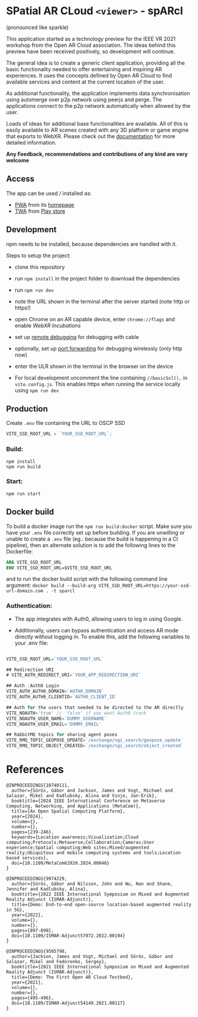 # SPatial AR CLoud `<viewer>` - spARcl

(pronounced like sparkle)

This application started as a technology preview for the IEEE VR 2021 workshop from the Open AR Cloud association. The ideas behind this preview have been received positively, so development will continue.

The general idea is to create a generic client application, providing all the basic functionality needed to offer entertaining and inspiring AR experiences. It uses the concepts defined by Open AR Cloud to find available services and content at the current location of the user.

As additional functionality, the application implements data synchronisation using automerge over p2p network using peerjs and perge. The applications connect to the p2p network automatically when allowed by the user.

Loads of ideas for additional base functionalities are available. All of this is easily available to AR scenes created with any 3D platform or game engine that exports to WebXR. Please check out the [documentation](https://openarcloud.github.io/sparcl/) for more detailed information.

**Any Feedback, recommendations and contributions of any kind are very welcome**

## Access

The app can be used / installed as:

- [PWA](https://web.dev/progressive-web-apps/) from its [homepage](https://sparcl.app/)
- [TWA](https://developer.chrome.com/docs/android/trusted-web-activity/overview/) from [Play store](https://play.google.com/store/apps/details?id=app.sparcl.twa)

## Development

npm needs to be installed, because dependencies are handled with it.

Steps to setup the project:

- clone this repository
- run `npm install` in the project folder to download the dependencies
- run `npm run dev`
- note the URL shown in the terminal after the server started (note http or https!)
- open Chrome on an AR capable device, enter `chrome://flags` and enable _WebXR Incubations_

- set up [remote debugging](https://developer.chrome.com/docs/devtools/remote-debugging/) for debugging with cable
- optionally, set up [port forwarding](https://developer.chrome.com/docs/devtools/remote-debugging/local-server/) for debugging wirelessly (only http now)

- enter the ULR shown in the terminal in the browser on the device

- For local development uncomment the line containing `//basicSsl(),` in `vite.config.js`. This enables https when running the service locally using `npm run dev`

## Production

Create `.env` file containing the URL to OSCP SSD

```js
VITE_SSD_ROOT_URL = `YOUR_SSD_ROOT_URL`;
```

### Build:

```
npm install
npm run build
```

### Start:

```
npm run start
```

## Docker build

To build a docker image run the `npm run build:docker` script. Make sure you have your `.env` file correctly set up before building. If you are unwilling or unable to create a `.env` file (eg.: because the build is happening in a CI pipeline), then an alternate solution is to add the following lines to the Dockerfile:

```Dockerfile
ARG VITE_SSD_ROOT_URL
ENV VITE_SSD_ROOT_URL=$VITE_SSD_ROOT_URL
```

and to run the docker build script with the following command line argument: `docker build --build-arg VITE_SSD_ROOT_URL=https://your-ssd-url-domain.com . -t sparcl`

### Authentication:

- The app integrates with Auth0, allowing users to log in using Google.

- Additionally, users can bypass authentication and access AR mode directly without logging in. To enable this, add the following variables to your .env file:

```js

VITE_SSD_ROOT_URL=`YOUR_SSD_ROOT_URL`

## Redirection URI
# VITE_AUTH_REDIRECT_URI=`YOUR_APP_REDIRECTION_URI`

## Auth :Auth0 Login
VITE_AUTH_AUTH0_DOMAIN=`AUTH0_DOMAIN`
VITE_AUTH_AUTH0_CLIENTID=`AUTH0_CLIENT_ID`

## Auth for the users that needed to be directed to the AR directly
VITE_NOAUTH='true' // 'false' if you want Auth0 track
VITE_NOAUTH_USER_NAME=`DUMMY_USERNAME`
VITE_NOAUTH_USER_EMAIL='DUMMY_EMAIL'

## RabbitMQ topics for sharing agent poses
VITE_RMQ_TOPIC_GEOPOSE_UPDATE=`/exchange/ngi_search/geopose_update`
VITE_RMQ_TOPIC_OBJECT_CREATED=`/exchange/ngi_search/object_created`
```

# References

```
@INPROCEEDINGS{10740111,
  author={Sörös, Gábor and Jackson, James and Vogt, Michael and Salazar, Mikel and Kadlubsky, Alina and Vinje, Jan-Erik},
  booktitle={2024 IEEE International Conference on Metaverse Computing, Networking, and Applications (MetaCom)},
  title={An Open Spatial Computing Platform},
  year={2024},
  volume={},
  number={},
  pages={239-246},
  keywords={Location awareness;Visualization;Cloud computing;Protocols;Metaverse;Collaboration;Cameras;User experience;Spatial computing;Web sites;Mixed/augmented reality;Ubiquitous and mobile computing systems and tools;Location based services},
  doi={10.1109/MetaCom62920.2024.00046}
}
```

```
@INPROCEEDINGS{9974229,
  author={Sörös, Gábor and Nilsson, John and Wu, Nan and Shane, Jennifer and Kadlubsky, Alina},
  booktitle={2022 IEEE International Symposium on Mixed and Augmented Reality Adjunct (ISMAR-Adjunct)},
  title={Demo: End-to-end open-source location-based augmented reality in 5G},
  year={2022},
  volume={},
  number={},
  pages={897-898},
  doi={10.1109/ISMAR-Adjunct57072.2022.00194}
}
```

```
@INPROCEEDINGS{9585798,
  author={Jackson, James and Vogt, Michael and Sörös, Gábor and Salazar, Mikel and Fedorenko, Sergey},
  booktitle={2021 IEEE International Symposium on Mixed and Augmented Reality Adjunct (ISMAR-Adjunct)},
  title={Demo: The First Open AR Cloud Testbed},
  year={2021},
  volume={},
  number={},
  pages={495-496},
  doi={10.1109/ISMAR-Adjunct54149.2021.00117}
}
```
